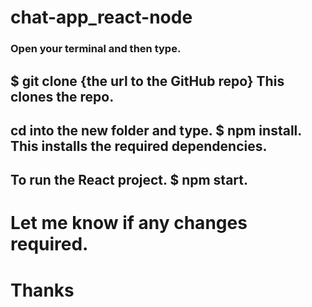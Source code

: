 # chat-app_react-node


### Open your terminal and then type.

## $ git clone {the url to the GitHub repo} This clones the repo.

## cd into the new folder and type. $ npm install. This installs the required dependencies.

## To run the React project. $ npm start.

# Let me know if any changes required.

# Thanks
